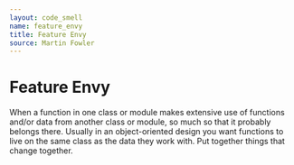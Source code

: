 ```yaml
---
layout: code_smell
name: feature_envy
title: Feature Envy
source: Martin Fowler
---
```


# Feature Envy
When a function in one class or module makes extensive use of functions and/or data from another class or module, so much so that it probably belongs there. Usually in an object-oriented design you want functions to live on the same class as the data they work with. Put together things that change together.
